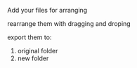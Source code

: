 Add your files for arranging

rearrange them with dragging and droping

export them to:
  1. original folder
  2. new folder
